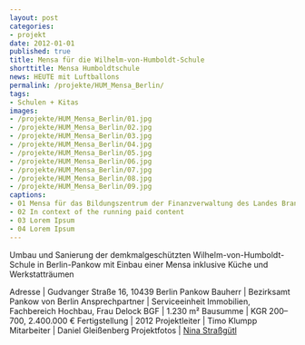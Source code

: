 ```yaml
---
layout: post
categories:
- projekt
date: 2012-01-01
published: true
title: Mensa für die Wilhelm-von-Humboldt-Schule
shorttitle: Mensa Humboldtschule
news: HEUTE mit Luftballons
permalink: /projekte/HUM_Mensa_Berlin/
tags: 
- Schulen + Kitas
images:
- /projekte/HUM_Mensa_Berlin/01.jpg
- /projekte/HUM_Mensa_Berlin/02.jpg
- /projekte/HUM_Mensa_Berlin/03.jpg
- /projekte/HUM_Mensa_Berlin/04.jpg
- /projekte/HUM_Mensa_Berlin/05.jpg
- /projekte/HUM_Mensa_Berlin/06.jpg
- /projekte/HUM_Mensa_Berlin/07.jpg
- /projekte/HUM_Mensa_Berlin/08.jpg
- /projekte/HUM_Mensa_Berlin/09.jpg
captions:
- 01 Mensa für das Bildungszentrum der Finanzverwaltung des Landes Brandenburg
- 02 In context of the running paid content
- 03 Lorem Ipsum
- 04 Lorem Ipsum
---
```

Umbau und Sanierung der demkmalgeschützten Wilhelm-von-Humboldt-Schule in Berlin-Pankow mit Einbau einer Mensa inklusive Küche und Werkstatträumen

Adresse			|	Gudvanger Straße 16, 10439 Berlin Pankow
Bauherr			|	Bezirksamt Pankow von Berlin
Ansprechpartner	|	Serviceeinheit Immobilien, Fachbereich Hochbau, Frau Delock
BGF				|	1.230 m²
Bausumme		|	KGR 200–700, 2.400.000 €
Fertigstellung	|	2012
Projektleiter	|	Timo Klumpp
Mitarbeiter		|	Daniel Gleißenberg
Projektfotos	|	<a href="http://www.ninastrg.de">Nina Straßgütl</a>
